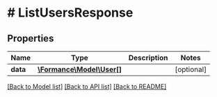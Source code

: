 # # ListUsersResponse

## Properties

Name | Type | Description | Notes
------------ | ------------- | ------------- | -------------
**data** | [**\Formance\Model\User[]**](User.md) |  | [optional]

[[Back to Model list]](../../README.md#models) [[Back to API list]](../../README.md#endpoints) [[Back to README]](../../README.md)
